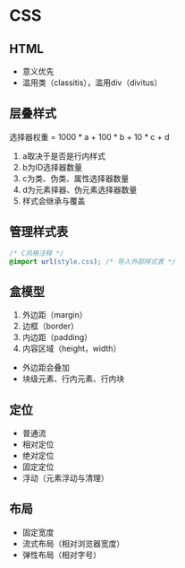 # CSS

## HTML

- 意义优先
- 滥用类（classitis），滥用div（divitus）

## 层叠样式

选择器权重 = 1000 * a + 100 * b + 10 * c + d

1. a取决于是否是行内样式
2. b为ID选择器数量
3. c为类、伪类、属性选择器数量
4. d为元素择器、伪元素选择器数量
5. 样式会继承与覆盖

## 管理样式表

```css
/* C风格注释 */
@import url(style.css); /* 导入外部样式表 */
```

## 盒模型

1. 外边距（margin）
2. 边框（border）
3. 内边距（padding）
4. 内容区域（height，width）

- 外边距会叠加
- 块级元素、行内元素、行内块

## 定位

- 普通流
- 相对定位
- 绝对定位
- 固定定位
- 浮动（元素浮动与清理）

## 布局

- 固定宽度
- 流式布局（相对浏览器宽度）
- 弹性布局（相对字号）
